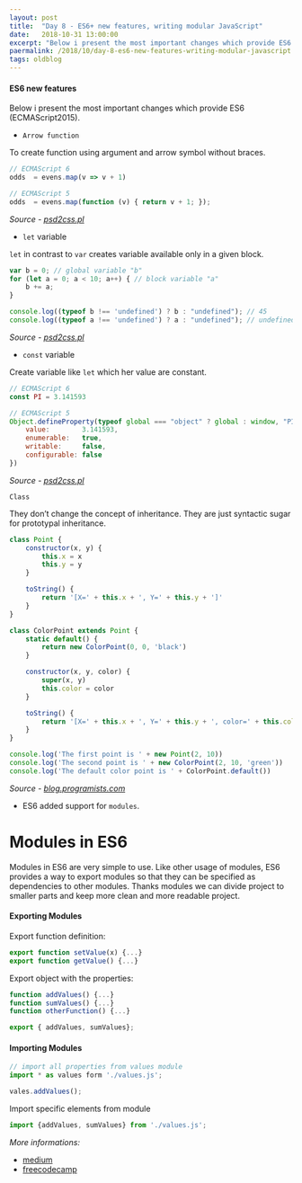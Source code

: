 ```yaml
---
layout: post
title:  "Day 8 - ES6+ new features, writing modular JavaScript"
date:   2018-10-31 13:00:00
excerpt: "Below i present the most important changes which provide ES6 (ECMAScript2015)."
paermalink: /2018/10/day-8-es6-new-features-writing-modular-javascript.html
tags: oldblog
--- 
```


#### ES6 new features
Below i present the most important changes which provide ES6 (ECMAScript2015).

- `Arrow function`

To create function using argument and arrow symbol without braces.

```javascript
// ECMAScript 6
odds  = evens.map(v => v + 1)

// ECMAScript 5
odds  = evens.map(function (v) { return v + 1; });
```

*Source - [psd2css.pl](https://psd2css.pl/baza-wiedzy/co-to-jest-es6)*

- `let` variable

`let` in contrast to `var` creates variable available only in a given block.

```javascript
var b = 0; // global variable "b"
for (let a = 0; a < 10; a++) { // block variable "a"
    b += a;
}

console.log((typeof b !== 'undefined') ? b : "undefined"); // 45
console.log((typeof a !== 'undefined') ? a : "undefined"); // undefined
```

*Source - [psd2css.pl](https://psd2css.pl/baza-wiedzy/co-to-jest-es6)*

- `const` variable

Create variable like `let` which her value are constant.

```javascript
// ECMAScript 6
const PI = 3.141593

// ECMAScript 5
Object.defineProperty(typeof global === "object" ? global : window, "PI", {
    value:        3.141593,
    enumerable:   true,
    writable:     false,
    configurable: false
})
```

*Source - [psd2css.pl](https://psd2css.pl/baza-wiedzy/co-to-jest-es6)*

`Class`

They don’t change the concept of inheritance. They are just syntactic sugar for prototypal inheritance.

```javascript
class Point {
    constructor(x, y) {
        this.x = x
        this.y = y
    }

    toString() {
        return '[X=' + this.x + ', Y=' + this.y + ']'
    }
}

class ColorPoint extends Point {
    static default() {
        return new ColorPoint(0, 0, 'black')
    }

    constructor(x, y, color) {
        super(x, y)
        this.color = color
    }

    toString() {
        return '[X=' + this.x + ', Y=' + this.y + ', color=' + this.color + ']'
    }
}

console.log('The first point is ' + new Point(2, 10))
console.log('The second point is ' + new ColorPoint(2, 10, 'green'))
console.log('The default color point is ' + ColorPoint.default())
```

*Source - [blog.programists.com](https://blog.pragmatists.com/top-10-es6-features-by-example-80ac878794bb)*

- ES6 added support for `modules`.



# Modules in ES6

Modules in ES6 are very simple to use. Like other usage of modules, ES6 provides a way to export modules so that they can be specified as dependencies to other modules.
Thanks modules we can divide project to smaller parts and keep more clean and more readable project.

#### Exporting Modules

Export function definition:

```javascript
export function setValue(x) {...}
export function getValue() {...}
```

Export object with the properties:

```javascript
function addValues() {...}
function sumValues() {...}
function otherFunction() {...}

export { addValues, sumValues};
```

#### Importing Modules

```javascript
// import all properties from values module
import * as values form './values.js';

vales.addValues();
```

Import specific elements from module

```javascript
import {addValues, sumValues} from './values.js';
```

*More informations:*

- [medium](https://medium.com/@crohacz_86666/basics-of-modular-javascript-2395c82dd93a)
- [freecodecamp](https://medium.freecodecamp.org/javascript-modules-a-beginner-s-guide-783f7d7a5fcc)


